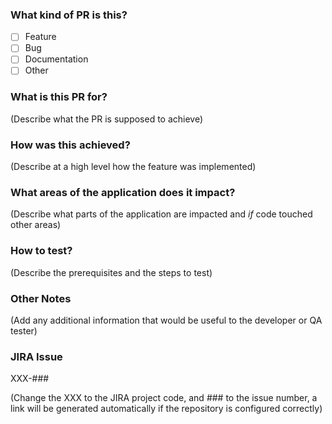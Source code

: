 ### What kind of PR is this?
- [ ] Feature
- [ ] Bug
- [ ] Documentation
- [ ] Other

### What is this PR for?
(Describe what the PR is supposed to achieve)

### How was this achieved?
(Describe at a high level how the feature was implemented)

### What areas of the application does it impact?
(Describe what parts of the application are impacted and *if* code touched other areas)

### How to test?
(Describe the prerequisites and the steps to test)

### Other Notes
(Add any additional information that would be useful to the developer or QA tester)

### JIRA Issue
XXX-###

(Change the XXX to the JIRA project code, and ### to the issue number, a link will be generated automatically if the repository is configured correctly)
